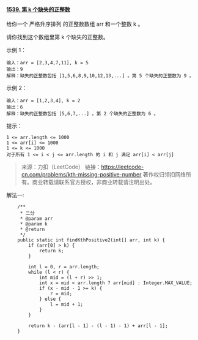 #### [1539. 第 k 个缺失的正整数](https://leetcode-cn.com/problems/kth-missing-positive-number/)



给你一个 严格升序排列 的正整数数组 arr 和一个整数 k 。

请你找到这个数组里第 k 个缺失的正整数。

 

示例 1：

```
输入：arr = [2,3,4,7,11], k = 5
输出：9
解释：缺失的正整数包括 [1,5,6,8,9,10,12,13,...] 。第 5 个缺失的正整数为 9 。
```


示例 2：

```
输入：arr = [1,2,3,4], k = 2
输出：6
解释：缺失的正整数包括 [5,6,7,...] 。第 2 个缺失的正整数为 6 。
```


提示：

```
1 <= arr.length <= 1000
1 <= arr[i] <= 1000
1 <= k <= 1000
对于所有 1 <= i < j <= arr.length 的 i 和 j 满足 arr[i] < arr[j] 
```

> 来源：力扣（LeetCode）
> 链接：https://leetcode-cn.com/problems/kth-missing-positive-number
> 著作权归领扣网络所有。商业转载请联系官方授权，非商业转载请注明出处。



解法一:

```mysql
	/**
     * 二分
     * @param arr
     * @param k
     * @return
     */
    public static int findKthPositive2(int[] arr, int k) {
        if (arr[0] > k) {
            return k;
        }

        int l = 0, r = arr.length;
        while (l < r) {
            int mid = (l + r) >> 1;
            int x = mid < arr.length ? arr[mid] : Integer.MAX_VALUE;
            if (x - mid - 1 >= k) {
                r = mid;
            } else {
                l = mid + 1;
            }
        }

        return k - (arr[l - 1] - (l - 1) - 1) + arr[l - 1];
    }

```

